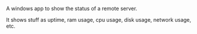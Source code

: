 A windows app to show the status of a remote server. 

It shows stuff as uptime, ram usage, cpu usage, disk usage, network usage, etc.